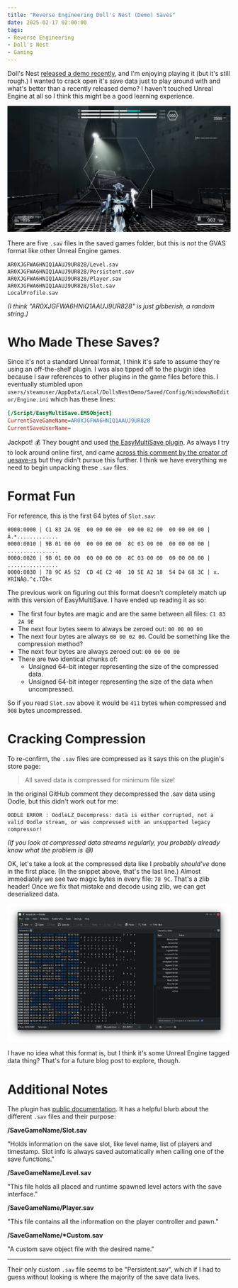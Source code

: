 ```yaml
---
title: "Reverse Engineering Doll's Nest (Demo) Saves"
date: 2025-02-17 02:00:00
tags:
- Reverse Engineering
- Doll's Nest
- Gaming
---
```


Doll's Nest [released a demo recently](https://store.steampowered.com/app/1839430/Dolls_Nest/), and I'm enjoying playing it (but it's still rough.) I wanted to crack open it's save data just to play around with and what's better than a recently released demo? I haven't touched Unreal Engine at all so I think this might be a good learning experience.

![The beginning area of the demo. It overlooks a giant pit, with several disjointed walkways leading to a giant cable in the middle of the space.](screenshot.webp)

There are five `.sav` files in the saved games folder, but this is _not_ the GVAS format like other Unreal Engine games.

```shell
AR0XJGFWA6HNIQ1AAUJ9UR828/Level.sav
AR0XJGFWA6HNIQ1AAUJ9UR828/Persistent.sav
AR0XJGFWA6HNIQ1AAUJ9UR828/Player.sav
AR0XJGFWA6HNIQ1AAUJ9UR828/Slot.sav
LocalProfile.sav
```

_(I think "AR0XJGFWA6HNIQ1AAUJ9UR828" is just gibberish, a random string.)_

# Who Made These Saves?

Since it's not a standard Unreal format, I think it's safe to assume they're using an off-the-shelf plugin. I was also tipped off to the plugin idea because I saw references to other plugins in the game files before this. I eventually stumbled upon `users/steamuser/AppData/Local/DollsNestDemo/Saved/Config/WindowsNoEditor/Engine.ini` which has these lines:

```ini
[/Script/EasyMultiSave.EMSObject]
CurrentSaveGameName=AR0XJGFWA6HNIQ1AAUJ9UR828
CurrentSaveUserName=
```

Jackpot! 💰 They bought and used [the EasyMultiSave plugin](https://www.fab.com/listings/49f745a1-cbdd-4b18-8278-22ae1075d91d). As always I try to look around online first, and came [across this comment by the creator of uesave-rs](https://github.com/trumank/uesave-rs/issues/42#issuecomment-2159210519) but they didn't pursue this further. I think we have everything we need to begin unpacking these `.sav` files.

# Format Fun

For reference, this is the first 64 bytes of `Slot.sav`:

```shell
0000:0000 | C1 83 2A 9E  00 00 00 00  00 00 02 00  00 00 00 00 | Á.*.............
0000:0010 | 9B 01 00 00  00 00 00 00  8C 03 00 00  00 00 00 00 | ................
0000:0020 | 9B 01 00 00  00 00 00 00  8C 03 00 00  00 00 00 00 | ................
0000:0030 | 78 9C A5 52  CD 4E C2 40  10 5E A2 18  54 D4 68 3C | x.¥RÍNÂ@.^¢.TÔh<
```

The previous work on figuring out this format doesn't completely match up with this version of EasyMultiSave. I have ended up reading it as so:
* The first four bytes are magic and are the same between all files: `C1 83 2A 9E`
* The next four bytes seem to always be zeroed out: `00 00 00 00`
* The next four bytes are always `00 00 02 00`. Could be something like the compression method?
* The next four bytes are always zeroed out: `00 00 00 00`
* There are two identical chunks of:
  * Unsigned 64-bit integer representing the size of the compressed data.
  * Unsigned 64-bit integer representing the size of the data when uncompressed.

So if you read `Slot.sav` above it would be `411` bytes when compressed and `908` bytes uncompressed.

# Cracking Compression

To re-confirm, the `.sav` files are compressed as it says this on the plugin's store page:

> All saved data is compressed for minimum file size!

In the original GitHub comment they decompressed the .sav data using Oodle, but this didn't work out for me:

```shell
OODLE ERROR : OodleLZ_Decompress: data is either corrupted, not a valid Oodle stream, or was compressed with an unsupported legacy compressor!
```

_(If you look at compressed data streams regularly, you probably already know what the problem is 😅)_

OK, let's take a look at the compressed data like I probably _should've_ done in the first place. (In the snippet above, that's the last line.) Almost immediately we see two magic bytes in every file: `78 9C`. That's a zlib header! Once we fix that mistake and decode using zlib, we can get deserialized data.

![Screenshot of Okteta showing the decoded save game.](output.webp)

I have no idea what this format is, but I think it's some Unreal Engine tagged data thing? That's for a future blog post to explore, though.

# Additional Notes

The plugin has [public documentation](https://docs.google.com/document/d/1wzSXrekSKkNXzoi1WenpTB3TAi39YW2kojhYXGW3afk/edit?tab=t.0#heading=h.904um6g7tfk2). It has a helpful blurb about the different `.sav` files and their purpose:

**/SaveGameName/Slot.sav**

"Holds information on the save slot, like level name, list of players and timestamp.
Slot info is always saved automatically when calling one of the save functions."

**/SaveGameName/Level.sav**

"This file holds all placed and runtime spawned level actors with the save interface."

**/SaveGameName/Player.sav**

"This file contains all the information on the player controller and pawn."

**/SaveGameName/\*Custom.sav**

"A custom save object file with the desired name."

---

Their only custom `.sav` file seems to be "Persistent.sav", which if I had to guess without looking is where the majority of the save data lives.

